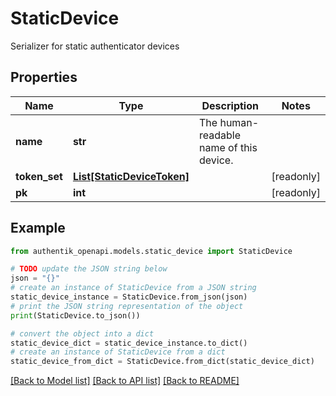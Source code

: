 # StaticDevice

Serializer for static authenticator devices

## Properties

Name | Type | Description | Notes
------------ | ------------- | ------------- | -------------
**name** | **str** | The human-readable name of this device. | 
**token_set** | [**List[StaticDeviceToken]**](StaticDeviceToken.md) |  | [readonly] 
**pk** | **int** |  | [readonly] 

## Example

```python
from authentik_openapi.models.static_device import StaticDevice

# TODO update the JSON string below
json = "{}"
# create an instance of StaticDevice from a JSON string
static_device_instance = StaticDevice.from_json(json)
# print the JSON string representation of the object
print(StaticDevice.to_json())

# convert the object into a dict
static_device_dict = static_device_instance.to_dict()
# create an instance of StaticDevice from a dict
static_device_from_dict = StaticDevice.from_dict(static_device_dict)
```
[[Back to Model list]](../README.md#documentation-for-models) [[Back to API list]](../README.md#documentation-for-api-endpoints) [[Back to README]](../README.md)


